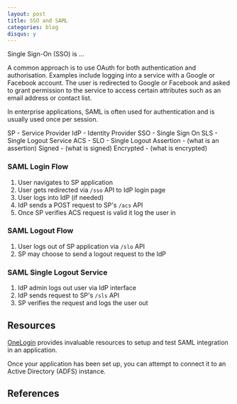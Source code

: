 ```yaml
---
layout: post
title: SSO and SAML 
categories: blog
disqus: y
---
```


Single Sign-On (SSO) is ...

A common approach is to use OAuth for both authentication and authorisation. Examples include logging into a service with a Google or Facebook account.
The user is redirected to Google or Facebook and asked to grant permission to the service to access certain attributes such as an email address or contact list.

In enterprise applications, SAML is often used for authentication and is usually used once per session.

SP  - Service Provider
IdP - Identity Provider
SSO - Single Sign On
SLS - Single Logout Service
ACS - 
SLO - Single Logout
Assertion - (what is an assertion)
Signed - (what is signed)
Encrypted -  (what is encrypted)

### SAML Login Flow

1. User navigates to SP application
1. User gets redirected via `/sso` API to IdP login page
1. User logs into IdP (if needed)
1. IdP sends a POST request to SP's `/acs` API
1. Once SP verifies ACS request is valid it log the user in

### SAML Logout Flow

1. User logs out of SP application via `/slo` API
1. SP may choose to send a logout request to the IdP

### SAML Single Logout Service

1. IdP admin logs out user via IdP interface
1. IdP sends request to SP's `/sls` API
1. SP verifies the request and logs the user out

## Resources

[OneLogin]() provides invaluable resources to setup and test SAML integration in an application.

Once your application has been set up, you can attempt to connect it to an Active Directory (ADFS) instance.

## References
